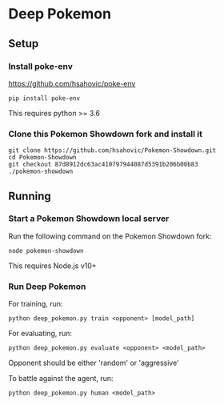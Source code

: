# Deep Pokemon

## Setup

### Install poke-env
https://github.com/hsahovic/poke-env
```
pip install poke-env
```
This requires python >= 3.6

### Clone this Pokemon Showdown fork and install it
```
git clone https://github.com/hsahovic/Pokemon-Showdown.git
cd Pokemon-Showdown
git checkout 87d8912dc63ac410797944087d5391b206b00b83
./pokemon-showdown
```

## Running

### Start a Pokemon Showdown local server
Run the following command on the Pokemon Showdown fork:
```
node pokemon-showdown
```
This requires Node.js v10+

### Run Deep Pokemon
For training, run:
```
python deep_pokemon.py train <opponent> [model_path]
```

For evaluating, run:
```
python deep_pokemon.py evaluate <opponent> <model_path>
```

Opponent should be either 'random' or 'aggressive'

To battle against the agent, run:
```
python deep_pokemon.py human <model_path>
```